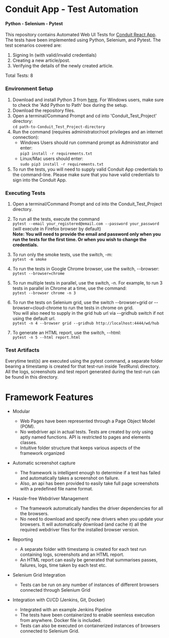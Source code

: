 # Conduit App - Test Automation
#### Python - Selenium - Pytest

This repository contains Automated Web UI Tests for [Conduit React App](https://react-redux.realworld.io/).
The tests have been implemented using Python, Selenium, and Pytest. The test scenarios covered are:  
1. Signing In (with valid/invalid credentials)
2. Creating a new article/post.
3. Verifying the details of the newly created article.

Total Tests: 8

### Environment Setup
1. Download and install Python 3 from [here](https://www.python.org/downloads/). For Windows users, make sure to check the 'Add Python to Path' box during the setup.
2. Download the repository files.
3. Open a terminal/Command Prompt and cd into 'Conduit_Test_Project' directory:  
    `cd path-to-Conduit_Test_Project-directory`
4. Run the command (requires administrator/root privileges and an internet connection):  
   + Windows Users should run command prompt as Administrator and enter:  
   `pip3 install -r requirements.txt`
   + Linux/Mac users should enter:  
   `sudo pip3 install -r requirements.txt`
5. To run the tests, you will need to supply valid Conduit App credentials to the command-line. Please make sure that you have valid credentials to sign into the Conduit App.


### Executing Tests
1. Open a terminal/Command Prompt and cd into the Conduit_Test_Project directory.
  

2. To run all the tests, execute the command  
   `pytest --email your_registered@email.com --password your_password` (will execute in Firefox browser by default)  
    **Note: You will need to provide the email and password only when you run the tests for the first time. Or when you wish to change the credentials.**
  

3. To run only the smoke tests, use the switch, -m:  
      `pytest -m smoke`  
  

4. To run the tests in Google Chrome browser, use the switch, --browser:  
   `pytest --browser=chrome`
  

5. To run multiple tests in parallel, use the switch, -n. For example, to run 3 tests in parallel in Chrome at a time, use the command:  
   `pytest --browser chrome -n 3`
  

6. To run the tests on Selenium grid, use the switch --browser=grid or --browser=cloud-chrome to run the tests in chrome on grid.  
    You will also need to supply in the grid hub url via --gridhub switch if not using the default url.  
   `pytest -n 4 --browser grid --gridhub http://localhost:4444/wd/hub`
  

7. To generate an HTML report, use the switch, --html:  
   `pytest -n 5 --html report.html`

### Test Artifacts
Everytime test(s) are executed using the pytest command, a separate folder bearing a timestamp is created for that test-run inside TestRuns\ directory. All the logs, screenshots and test report generated during the test-run can be found in this directory.

# Framework Features
- Modular
    - Web Pages have been represented through a Page Object Model (POM).
    - No webdriver api in actual tests. Tests are created by only using aptly named functions. API is restricted to pages and elements classes.
    - Intuitive folder structure that keeps various aspects of the framework organized

- Automatic screenshot capture
    - The framework is intelligent enough to determine if a test has failed and automatically takes a screenshot on failure.
    - Also, an api has been provided to easily take full page screenshots with a predefined file name format.

- Hassle-free Webdriver Management
    - The framework automatically handles the driver dependencies for all the browsers.
    - No need to download and specify new drivers when you update your browsers. It will automatically download (and cache it) all the required webdriver files for the installed browser version.

- Reporting
    - A separate folder with timestamp is created for each test run containing logs, screenshots and an HTML report.
    - An HTML report can easily be generated that summarises passes, failures, logs, time taken by each test etc.

- Selenium Grid Integration
    - Tests can be run on any number of instances of different browsers connected through Selenium Grid

- Integration with CI/CD (Jenkins, Git, Docker)
    - Integrated with an example Jenkins Pipeline
    - The tests have been containerized to enable seemless execution from anywhere. Docker file is included.
    - Tests can also be executed on containerized instances of browsers connected to Selenium Grid.

